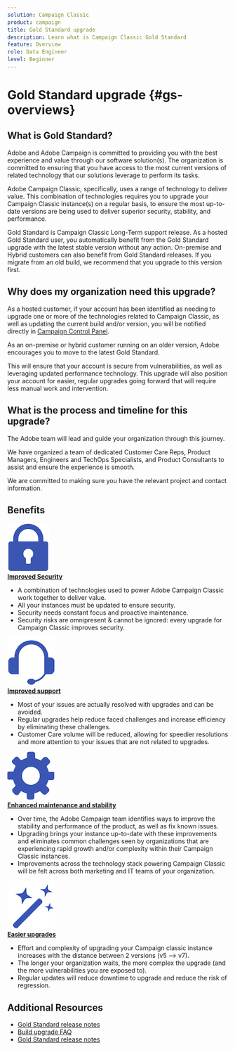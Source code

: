 ```yaml
---
solution: Campaign Classic
product: campaign
title: Gold Standard upgrade
description: Learn what is Campaign Classic Gold Standard 
feature: Overview
role: Data Engineer
level: Beginner
---
```


# Gold Standard upgrade {#gs-overviews}

## What is Gold Standard?

Adobe and Adobe Campaign is committed to providing you with the best experience and value through our software solution(s). The organization is committed to ensuring that you have access to the most current versions of related technology that our solutions leverage to perform its tasks.

Adobe Campaign Classic, specifically, uses a range of technology to deliver value. This combination of technologies requires you to upgrade your Campaign Classic instance(s) on a regular basis, to ensure the most up-to-date versions are being used to deliver superior security, stability, and performance.

Gold Standard is Campaign Classic Long-Term support release. As a hosted Gold Standard user, you automatically benefit from the Gold Standard upgrade with the latest stable version without any action. On-premise and Hybrid customers can also benefit from Gold Standard releases. If you migrate from an old build, we recommend that you upgrade to this version first.

## Why does my organization need this upgrade?

As a hosted customer, if your account has been identified as needing to upgrade one or more of the technologies related to Campaign Classic, as well as updating the current build and/or version, you will be notified directly in [Campaign Control Panel](https://experienceleague.adobe.com/docs/control-panel/using/control-panel-home.html).

As an on-premise or hybrid customer running on an older version, Adobe encourages you to move to the latest Gold Standard.

This will ensure that your account is secure from vulnerabilities, as well as leveraging updated performance technology. This upgrade will also position your account for easier, regular upgrades going forward that will require less manual work and intervention.

## What is the process and timeline for this upgrade?

The Adobe team will lead and guide your organization through this journey.

We have organized a team of dedicated Customer Care Reps, Product Managers, Engineers and TechOps Specialists, and Product Consultants to assist and ensure the experience is smooth.

We are committed to making sure you have the relevant project and contact information.

## Benefits


<tr>
  <td>
    <a href="platform/using/common-questions.md">
      <img alt="FAQ" src="assets/do-not-localize/security.png"/>
    </a>
    <div>
      <a href="platform/using/common-questions.md">
    <strong>Improved Security</strong>
    </a>
    </div>
    <ul>
    <li>A combination of technologies used to power Adobe Campaign Classic work together to deliver value.</li>
    <li>All your instances must be updated to ensure security.</li>
    <li>Security needs constant focus and proactive maintenance.</li>
    <li>Security risks are omnipresent & cannot be ignored: every upgrade for Campaign Classic improves security.</li>
    </ul>
  </td>
  
   <td>
    <a href="production/using/build-upgrade.md">
      <img alt="Build Upgrade" src="assets/do-not-localize/support.png" />
    </a>
    <div>
      <a href="production/using/build-upgrade.md">
    <strong>Improved support</strong>
    </a>
    </div>
    <ul>
    <li>Most of your issues are actually resolved with upgrades and can be avoided.</li>
    <li>Regular upgrades help reduce faced challenges and increase efficiency by eliminating these challenges.</li>
    <li>Customer Care volume will be reduced, allowing for speedier resolutions and more attention to your issues that are not related to upgrades.</li>
    </ul>
  </td>
</tr>

<tr>
  <td>
    <a href="platform/using/common-questions.md">
      <img alt="FAQ" src="assets/do-not-localize/maintenance.png"/>
    </a>
    <div>
      <a href="platform/using/common-questions.md">
    <strong>Enhanced maintenance and stability</strong>
    </a>
    </div>
    <ul>
    <li>Over time, the Adobe Campaign team identifies ways to improve the stability and performance of the product, as well as fix known issues.</li>
    <li>Upgrading brings your instance up-to-date with these improvements and eliminates common challenges seen by organizations that are experiencing rapid growth and/or complexity within their Campaign Classic instances.</li>
    <li>Improvements across the technology stack powering Campaign Classic will be felt across both marketing and IT teams of your organization.</li>
    </ul>
  </td>

   <td>
    <a href="production/using/build-upgrade.md">
      <img alt="Build Upgrade" src="assets/do-not-localize/upgrades.png" />
    </a>
    <div>
      <a href="production/using/build-upgrade.md">
    <strong>Easier upgrades</strong>
    </a>
    </div>
    <ul>
    <li>Effort and complexity of upgrading your Campaign classic instance increases with the distance between 2 versions (v5 --> v7).</li>
    <li>The longer your organization waits, the more complex the upgrade (and the more vulnerabilities you are exposed to).</li>
    <li>Regular updates will reduce downtime to upgrade and reduce the risk of regression.</li>
    </ul>
  </td>
</tr>
</table>

## Additional Resources

* [Gold Standard release notes](gold-standard.md)
* [Build upgrade FAQ](../../platform/using/faq-build-upgrade.md)
* [Gold Standard release notes](compatibility-matrix-gs.md)
